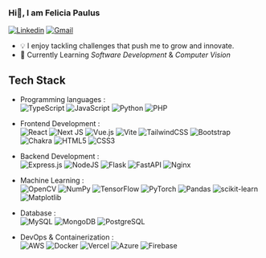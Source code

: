 ### Hi👋, I am Felicia Paulus

[![Linkedin](https://img.shields.io/badge/-LinkedIn-blue?style=flat&logo=Linkedin&logoColor=white&link=https://www.linkedin.com/in/feliciapaulus/)](https://www.linkedin.com/in/feliciapaulus/)
[![Gmail](https://img.shields.io/badge/Gmail-D14836?style=flat&logo=gmail&logoColor=white&link=mailto:feliciapaulus05@gmail.com)](mailto:feliciapaulus05@gmail.com)

- 💡 I enjoy tackling challenges that push me to grow and innovate.
- 🌱 Currently Learning *Software Development* & *Computer Vision*

## Tech Stack

- Programming languages : <br />
    ![TypeScript](https://img.shields.io/badge/typescript-%23007ACC.svg?style=flat&logo=typescript&logoColor=white)
    ![JavaScript](https://img.shields.io/badge/javascript-%23323330.svg?style=flat&logo=javascript&logoColor=%23F7DF1E)
    ![Python](https://img.shields.io/badge/python-3670A0?style=flat&logo=python&logoColor=ffdd54)
    ![PHP](https://img.shields.io/badge/php-%23777BB4.svg?style=flat&logo=php&logoColor=white)

- Frontend Development : <br />
    ![React](https://img.shields.io/badge/react-%2320232a.svg?style=flat&logo=react&logoColor=%2361DAFB)
    ![Next JS](https://img.shields.io/badge/Next-black?style=flat&logo=next.js&logoColor=white)
    ![Vue.js](https://img.shields.io/badge/vuejs-%2335495e.svg?style=flat&logo=vuedotjs&logoColor=%234FC08D)
    ![Vite](https://img.shields.io/badge/vite-%23646CFF.svg?style=flat&logo=vite&logoColor=white)
    ![TailwindCSS](https://img.shields.io/badge/tailwindcss-%2338B2AC.svg?style=flat&logo=tailwind-css&logoColor=white)
    ![Bootstrap](https://img.shields.io/badge/bootstrap-%238511FA.svg?style=flat&logo=bootstrap&logoColor=white)
    ![Chakra](https://img.shields.io/badge/chakra-%234ED1C5.svg?style=flat&logo=chakraui&logoColor=white)
    ![HTML5](https://img.shields.io/badge/html5-%23E34F26.svg?style=flat&logo=html5&logoColor=white)
    ![CSS3](https://img.shields.io/badge/css3-%231572B6.svg?style=flat&logo=css3&logoColor=white)
    
- Backend Development : <br />
    ![Express.js](https://img.shields.io/badge/express.js-%23404d59.svg?style=flat&logo=express&logoColor=%2361DAFB)
    ![NodeJS](https://img.shields.io/badge/node.js-6DA55F?style=flat&logo=node.js&logoColor=white)
    ![Flask](https://img.shields.io/badge/flask-%23000.svg?style=flat&logo=flask&logoColor=white)
    ![FastAPI](https://img.shields.io/badge/FastAPI-005571?style=flat&logo=fastapi)
    ![Nginx](https://img.shields.io/badge/nginx-%23009639.svg?style=flat&logo=nginx&logoColor=white)
  
- Machine Learning : <br />
   ![OpenCV](https://img.shields.io/badge/opencv-%23white.svg?style=flat&logo=opencv&logoColor=white)
   ![NumPy](https://img.shields.io/badge/numpy-%23013243.svg?style=flat&logo=numpy&logoColor=white)
   ![TensorFlow](https://img.shields.io/badge/TensorFlow-%23FF6F00.svg?style=flat&logo=TensorFlow&logoColor=white)
   ![PyTorch](https://img.shields.io/badge/PyTorch-%23EE4C2C.svg?style=flat&logo=PyTorch&logoColor=white)
   ![Pandas](https://img.shields.io/badge/pandas-%23150458.svg?style=flat&logo=pandas&logoColor=white)
   ![scikit-learn](https://img.shields.io/badge/scikit--learn-%23F7931E.svg?style=flat&logo=scikit-learn&logoColor=white)
   ![Matplotlib](https://img.shields.io/badge/Matplotlib-%23ffffff.svg?style=flat&logo=Matplotlib&logoColor=black)


- Database : <br />
   ![MySQL](https://img.shields.io/badge/mysql-4479A1.svg?style=flat&logo=mysql&logoColor=white)
   ![MongoDB](https://img.shields.io/badge/MongoDB-%234ea94b.svg?style=flat&logo=mongodb&logoColor=white)
   ![PostgreSQL](https://img.shields.io/badge/PostgreSQL-4169E1?style=flat&logo=postgresql&logoColor=white)

- DevOps & Containerization : <br />
  ![AWS](https://img.shields.io/badge/Amazon_AWS-232F3E?style=flat&logo=amazon-web-services&logoColor=white)
  ![Docker](https://img.shields.io/badge/docker-%230db7ed.svg?style=flat&logo=docker&logoColor=white)
  ![Vercel](https://img.shields.io/badge/vercel-%23000000.svg?style=flat&logo=vercel&logoColor=white)
  ![Azure](https://img.shields.io/badge/azure-%230072C6.svg?style=flat&logo=microsoftazure&logoColor=white)
  ![Firebase](https://img.shields.io/badge/firebase-%23039BE5.svg?style=flat&logo=firebase)
  
